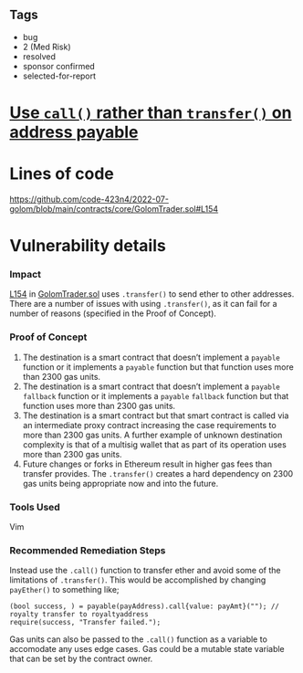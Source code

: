 ## Tags

- bug
- 2 (Med Risk)
- resolved
- sponsor confirmed
- selected-for-report

# [Use `call()` rather than `transfer()` on address payable](https://github.com/code-423n4/2022-07-golom-findings/issues/343) 

# Lines of code

https://github.com/code-423n4/2022-07-golom/blob/main/contracts/core/GolomTrader.sol#L154


# Vulnerability details

### Impact

[L154](https://github.com/code-423n4/2022-07-golom/blob/main/contracts/core/GolomTrader.sol#L154) in [GolomTrader.sol](https://github.com/code-423n4/2022-07-golom/blob/main/contracts/core/GolomTrader.sol) uses `.transfer()` to send ether to other addresses. There are a number of issues with using `.transfer()`, as it can fail for a number of reasons (specified in the Proof of Concept).

### Proof of Concept

1. The destination is a smart contract that doesn’t implement a `payable` function or it implements a `payable` function but that function uses more than 2300 gas units.
2. The destination is a smart contract that doesn’t implement a `payable` `fallback` function or it implements a `payable` `fallback` function but that function uses more than 2300 gas units.
3. The destination is a smart contract but that smart contract is called via an intermediate proxy contract increasing the case requirements to more than 2300 gas units. A further example of unknown destination complexity is that of a multisig wallet that as part of its operation uses more than 2300 gas units.
4. Future changes or forks in Ethereum result in higher gas fees than transfer provides. The `.transfer()` creates a hard dependency on 2300 gas units being appropriate now and into the future.

### Tools Used

Vim

### Recommended Remediation Steps

Instead use the `.call()` function to transfer ether and avoid some of the limitations of `.transfer()`. This would be accomplished by changing `payEther()` to something like;

```solidity
(bool success, ) = payable(payAddress).call{value: payAmt}(""); // royalty transfer to royaltyaddress
require(success, "Transfer failed.");
```

Gas units can also be passed to the `.call()` function as a variable to accomodate any uses edge cases. Gas could be a mutable state variable that can be set by the contract owner.
